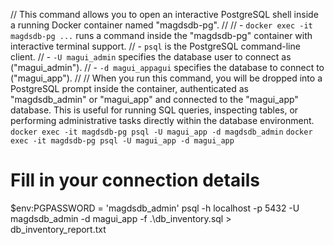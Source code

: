
// This command allows you to open an interactive PostgreSQL shell inside a running Docker container named "magdsdb-pg".
// 
// - `docker exec -it magdsdb-pg ...` runs a command inside the "magdsdb-pg" container with interactive terminal support.
// - `psql` is the PostgreSQL command-line client.
// - `-U magui_admin` specifies the database user to connect as ("magui_admin").
// - `-d magui_appagui` specifies the database to connect to ("magui_app").
//
// When you run this command, you will be dropped into a PostgreSQL prompt inside the container, authenticated as "magdsdb_admin" or "magui_app" and connected to the "magui_app" database. This is useful for running SQL queries, inspecting tables, or performing administrative tasks directly within the database environment.
`docker exec -it magdsdb-pg psql -U magui_app -d magdsdb_admin`
`docker exec -it magdsdb-pg psql -U magui_app -d magui_app`



# Fill in your connection details
$env:PGPASSWORD = 'magdsdb_admin'
psql -h localhost -p 5432 -U magdsdb_admin -d magui_app -f .\db_inventory.sql > db_inventory_report.txt
